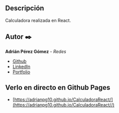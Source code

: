 ## Descripción

Calculadora realizada en React.

## Autor ✒️
**Adrián Pérez Gómez** - *Redes*

* [Github](https://github.com/adrianpg10)
* [LinkedIn](https://www.linkedin.com/in/adrian-perez-gomez/)
* [Portfolio]()


## Verlo en directo en Github Pages

* [https://adrianpg10.github.io/CalculadoraReact/](https://adrianpg10.github.io/CalculadoraReact//)

